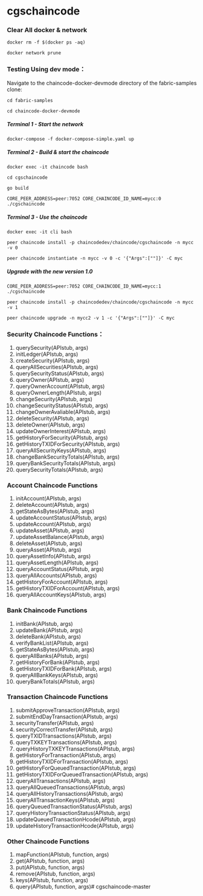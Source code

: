 # cgschaincode
### Clear All docker & network
`docker rm -f $(docker ps -aq)`

`docker network prune`

### Testing Using dev mode：
Navigate to the chaincode-docker-devmode directory of the fabric-samples clone:

`cd fabric-samples`

`cd chaincode-docker-devmode`

##### Terminal 1 - Start the network
`docker-compose -f docker-compose-simple.yaml up`
##### Terminal 2 - Build & start the chaincode
`docker exec -it chaincode bash`

`cd cgschaincode`

`go build`

`CORE_PEER_ADDRESS=peer:7052 CORE_CHAINCODE_ID_NAME=mycc:0 ./cgschaincode`
##### Terminal 3 - Use the chaincode
`docker exec -it cli bash`

`peer chaincode install -p chaincodedev/chaincode/cgschaincode -n mycc -v 0`

`peer chaincode instantiate -n mycc -v 0 -c '{"Args":[""]}' -C myc`

##### Upgrade with the new version 1.0
`CORE_PEER_ADDRESS=peer:7052 CORE_CHAINCODE_ID_NAME=mycc:1 ./cgschaincode`

`peer chaincode install -p chaincodedev/chaincode/cgschaincode -n mycc -v 1`

`peer chaincode upgrade -n mycc2 -v 1 -c '{"Args":[""]}' -C myc`


### Security Chaincode Functions：
1. querySecurity(APIstub, args)
1. initLedger(APIstub, args)
1. createSecurity(APIstub, args)
1. queryAllSecurities(APIstub, args)
1. querySecurityStatus(APIstub, args)
1. queryOwner(APIstub, args)
1. queryOwnerAccount(APIstub, args)
1. queryOwnerLength(APIstub, args)
1. changeSecurity(APIstub, args)
1. changeSecurityStatus(APIstub, args)
1. changeOwnerAvaliable(APIstub, args)
1. deleteSecurity(APIstub, args)
1. deleteOwner(APIstub, args)
1. updateOwnerInterest(APIstub, args)
1. getHistoryForSecurity(APIstub, args)
1. getHistoryTXIDForSecurity(APIstub, args)
1. queryAllSecurityKeys(APIstub, args)
1. changeBankSecurityTotals(APIstub, args)
1. queryBankSecurityTotals(APIstub, args)
1. querySecurityTotals(APIstub, args)


### Account Chaincode Functions
1. initAccount(APIstub, args)
1. deleteAccount(APIstub, args)
1. getStateAsBytes(APIstub, args)
1. updateAccountStatus(APIstub, args)
1. updateAccount(APIstub, args)
1. updateAsset(APIstub, args)
1. updateAssetBalance(APIstub, args)
1. deleteAsset(APIstub, args)
1. queryAsset(APIstub, args)
1. queryAssetInfo(APIstub, args)
1. queryAssetLength(APIstub, args)
1. queryAccountStatus(APIstub, args)
1. queryAllAccounts(APIstub, args)
1. getHistoryForAccount(APIstub, args)
1. getHistoryTXIDForAccount(APIstub, args)
1. queryAllAccountKeys(APIstub, args)


### Bank Chaincode Functions
1. initBank(APIstub, args)
1. updateBank(APIstub, args)
1. deleteBank(APIstub, args)
1. verifyBankList(APIstub, args)
1. getStateAsBytes(APIstub, args)
1. queryAllBanks(APIstub, args)
1. getHistoryForBank(APIstub, args)
1. getHistoryTXIDForBank(APIstub, args)
1. queryAllBankKeys(APIstub, args)
1. queryBankTotals(APIstub, args)


### Transaction Chaincode Functions
1. submitApproveTransaction(APIstub, args)
1. submitEndDayTransaction(APIstub, args)
1. securityTransfer(APIstub, args)
1. securityCorrectTransfer(APIstub, args)
1. queryTXIDTransactions(APIstub, args)
1. queryTXKEYTransactions(APIstub, args)
1. queryHistoryTXKEYTransactions(APIstub, args)
1. getHistoryForTransaction(APIstub, args)
1. getHistoryTXIDForTransaction(APIstub, args)
1. getHistoryForQueuedTransaction(APIstub, args)
1. getHistoryTXIDForQueuedTransaction(APIstub, args)
1. queryAllTransactions(APIstub, args)
1. queryAllQueuedTransactions(APIstub, args)
1. queryAllHistoryTransactions(APIstub, args)
1. queryAllTransactionKeys(APIstub, args)
1. queryQueuedTransactionStatus(APIstub, args)
1. queryHistoryTransactionStatus(APIstub, args)
1. updateQueuedTransactionHcode(APIstub, args)
1. updateHistoryTransactionHcode(APIstub, args)


### Other Chaincode Functions
1. mapFunction(APIstub, function, args)
1. get(APIstub, function, args)
1. put(APIstub, function, args)
1. remove(APIstub, function, args)
1. keys(APIstub, function, args)
1. query(APIstub, function, args)# cgschaincode-master
